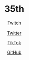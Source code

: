 <div align="center">

  # 35th


[Twitch](https://www.twitch.tv/35th)

[Twitter](https://www.twitter.com/x35th)

[TikTok](https://www.tiktok.com/@reinvest)

[GitHub](https://www.github.com/35thh)




